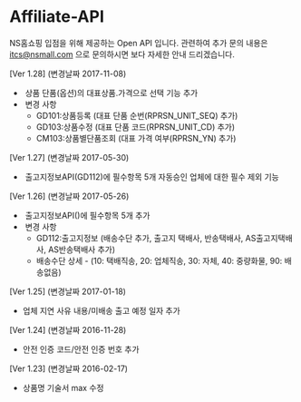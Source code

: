 # Affiliate-API

NS홈쇼핑 입점을 위해 제공하는 Open API 입니다.
관련하여 추가 문의 내용은 itcs@nsmall.com 으로 문의하시면 보다 자세한 안내 드리겠습니다.

 [Ver 1.28] (변경날짜 2017-11-08)
 -  상품 단품(옵션)의 대표상품.가격으로 선택 기능 추가
 -  변경 사항 
     - GD101:상품등록 (대표 단품 순번(RPRSN_UNIT_SEQ) 추가) 
     - GD103:상품수정 (대표 단품 코드(RPRSN_UNIT_CD) 추가) 
     - CM103:상품별단품조회 (대표 가격 여부(RPRSN_YN) 추가) 
     
 [Ver 1.27] (변경날짜 2017-05-30)
 -  출고지정보API(GD112)에 필수항목 5개
    자동승인 업체에 대한 필수 제외 기능

[Ver 1.26] (변경날짜 2017-05-26)
-  출고지정보API()에 필수항목 5개 추가
-  변경 사항 
     - GD112:출고지정보 (배송수단 추가, 출고지 택배사, 반송택배사, AS출고지택배사, AS반송택배사 추가)
     - 배송수단 상세 - (10: 택배직송, 20: 업체직송, 30: 자체, 40: 중량화물, 90: 배송없음)

[Ver 1.25] (변경날짜 2017-01-18)
- 업체 지연 사유 내용/미배송 출고 예정 일자 추가

[Ver 1.24] (변경날짜 2016-11-28) 
- 안전 인증 코드/안전 인증 번호 추가

[Ver 1.23] (변경날짜 2016-02-17)
 - 상품명 기술서 max 수정
